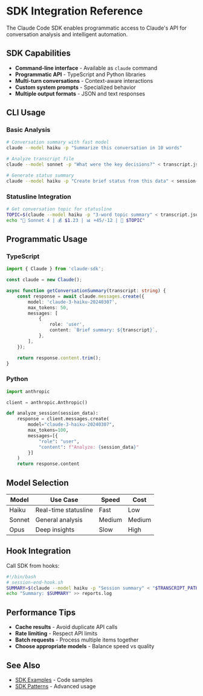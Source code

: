# SDK Integration Reference

The Claude Code SDK enables programmatic access to Claude's API for
conversation analysis and intelligent automation.

## SDK Capabilities

- **Command-line interface** - Available as `claude` command
- **Programmatic API** - TypeScript and Python libraries
- **Multi-turn conversations** - Context-aware interactions
- **Custom system prompts** - Specialized behavior
- **Multiple output formats** - JSON and text responses

## CLI Usage

### Basic Analysis

```bash
# Conversation summary with fast model
claude --model haiku -p "Summarize this conversation in 10 words"

# Analyze transcript file
claude --model sonnet -p "What were the key decisions?" < transcript.jsonl

# Generate status summary
claude --model haiku -p "Create brief status from this data" < session-data.json
```

### Statusline Integration

```bash
# Get conversation topic for statusline
TOPIC=$(claude --model haiku -p "3-word topic summary" < transcript.jsonl)
echo "🤖 Sonnet 4 | 💰 $1.23 | 📊 +45/-12 | 💬 $TOPIC"
```

## Programmatic Usage

### TypeScript

```typescript
import { Claude } from 'claude-sdk';

const claude = new Claude();

async function getConversationSummary(transcript: string) {
	const response = await claude.messages.create({
		model: 'claude-3-haiku-20240307',
		max_tokens: 50,
		messages: [
			{
				role: 'user',
				content: `Brief summary: ${transcript}`,
			},
		],
	});

	return response.content.trim();
}
```

### Python

```python
import anthropic

client = anthropic.Anthropic()

def analyze_session(session_data):
    response = client.messages.create(
        model="claude-3-haiku-20240307",
        max_tokens=100,
        messages=[{
            "role": "user",
            "content": f"Analyze: {session_data}"
        }]
    )
    return response.content
```

## Model Selection

| Model  | Use Case             | Speed  | Cost   |
| ------ | -------------------- | ------ | ------ |
| Haiku  | Real-time statusline | Fast   | Low    |
| Sonnet | General analysis     | Medium | Medium |
| Opus   | Deep insights        | Slow   | High   |

## Hook Integration

Call SDK from hooks:

```bash
#!/bin/bash
# session-end-hook.sh
SUMMARY=$(claude --model haiku -p "Session summary" < "$TRANSCRIPT_PATH")
echo "Summary: $SUMMARY" >> reports.log
```

## Performance Tips

- **Cache results** - Avoid duplicate API calls
- **Rate limiting** - Respect API limits
- **Batch requests** - Process multiple items together
- **Choose appropriate models** - Balance speed vs quality

## See Also

- [SDK Examples](examples/sdk-usage.js) - Code samples
- [SDK Patterns](patterns/sdk-patterns.md) - Advanced usage
